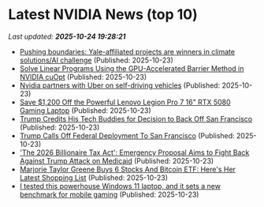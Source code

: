 # Latest NVIDIA News (top 10)
_Last updated: **2025-10-24 19:28:21**_

- [Pushing boundaries: Yale-affiliated projects are winners in climate solutions/AI challenge](https://news.yale.edu/2025/10/23/pushing-boundaries-yale-affiliated-projects-are-winners-climate-solutionsai-challenge) (Published: 2025-10-23)
- [Solve Linear Programs Using the GPU-Accelerated Barrier Method in NVIDIA cuOpt](https://developer.nvidia.com/blog/solve-linear-programs-using-the-gpu-accelerated-barrier-method-in-nvidia-cuopt/) (Published: 2025-10-23)
- [Nvidia partners with Uber on self-driving vehicles](https://biztoc.com/x/daceccb9a6982d1f) (Published: 2025-10-23)
- [Save $1,200 Off the Powerful Lenovo Legion Pro 7 16" RTX 5080 Gaming Laptop](https://www.ign.com/articles/save-1200-off-the-powerful-lenovo-legion-pro-7-16-rtx-5080-gaming-laptop) (Published: 2025-10-23)
- [Trump Credits His Tech Buddies for Decision to Back Off San Francisco](https://newrepublic.com/post/202195/trump-troops-san-francisco) (Published: 2025-10-23)
- [Trump Calls Off Federal Deployment To San Francisco](https://www.huffpost.com/entry/trump-federal-deployment-san-francisco_n_68f917cbe4b0d0ec549c85bf) (Published: 2025-10-23)
- ['The 2026 Billionaire Tax Act': Emergency Proposal Aims to Fight Back Against Trump Attack on Medicaid](https://www.commondreams.org/news/california-billionaire-tax-initiative) (Published: 2025-10-23)
- [Marjorie Taylor Greene Buys 6 Stocks And Bitcoin ETF: Here's Her Latest Shopping List](https://finance.yahoo.com/news/marjorie-taylor-greene-buys-6-183107845.html) (Published: 2025-10-23)
- [I tested this powerhouse Windows 11 laptop, and it sets a new benchmark for mobile gaming](https://www.zdnet.com/article/i-tested-this-powerhouse-windows-11-laptop-and-it-sets-a-new-benchmark-for-mobile-gaming/) (Published: 2025-10-23)
